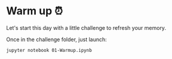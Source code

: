 # Warm up ⏰

Let's start this day with a little challenge to refresh your memory.

Once in the challenge folder, just launch:

```bash
jupyter notebook 01-Warmup.ipynb
```

